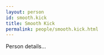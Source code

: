 ```yaml
---
layout: person
id: smooth.kick
title: Smooth Kick
permalink: people/smooth.kick.html
---
```


Person details...